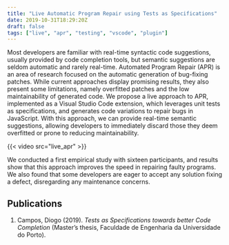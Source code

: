 ```yaml
---
title: "Live Automatic Program Repair using Tests as Specifications"
date: 2019-10-31T18:29:20Z
draft: false 
tags: ["live", "apr", "testing", "vscode", "plugin"]
---
```

Most developers are familiar with real-time syntactic code suggestions, usually provided by code completion tools, but semantic suggestions are seldom automatic and rarely real-time. Automated Program Repair (APR) is an area of research focused on the automatic generation of bug-fixing patches. While current approaches display promising results, they also present some limitations, namely overfitted patches and the low maintainability of generated code. We propose a live approach to APR, implemented as a Visual Studio Code extension, which leverages unit tests as specifications, and generates code variations to repair bugs in JavaScript. With this approach, we can provide real-time semantic suggestions, allowing developers to immediately discard those they deem overfitted or prone to reducing maintainability. 

{{< video src="live_apr" >}}

We conducted a first empirical study with sixteen participants, and results show that this approach improves the speed in repairing faulty programs. We also found that some developers are eager to accept any solution fixing a defect, disregarding any maintenance concerns.

## Publications

  1. Campos, Diogo (2019). *Tests as Specifications towards better Code Completion* (Master’s thesis, Faculdade de Engenharia da Universidade do Porto).
